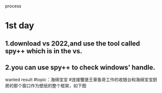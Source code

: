 process
# 1st day
## 1.download vs 2022,and use the tool called spy++ which is in the vs.
## 2.you can use spy++ to check windows' handle.

wanted result
#topic：海绵宝宝
#连接蟹堡王章鱼哥工作的收银台和海绵宝宝厨房的那个窗口作为壁纸的整个框架，如下图


